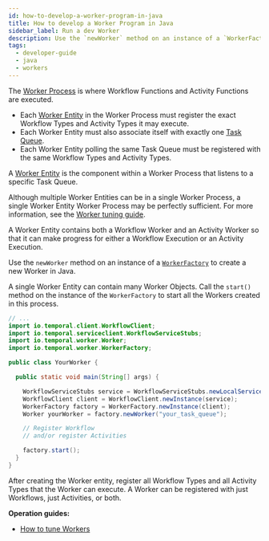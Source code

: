 ```yaml
---
id: how-to-develop-a-worker-program-in-java
title: How to develop a Worker Program in Java
sidebar_label: Run a dev Worker
description: Use the `newWorker` method on an instance of a `WorkerFactory` to create a new Worker in Java.
tags:
  - developer-guide
  - java
  - workers
---
```


The [Worker Process](/concepts/what-is-a-worker-process) is where Workflow Functions and Activity Functions are executed.

- Each [Worker Entity](/concepts/what-is-a-worker-entity) in the Worker Process must register the exact Workflow Types and Activity Types it may execute.
- Each Worker Entity must also associate itself with exactly one [Task Queue](/concepts/what-is-a-task-queue).
- Each Worker Entity polling the same Task Queue must be registered with the same Workflow Types and Activity Types.

A [Worker Entity](/concepts/what-is-a-worker-entity) is the component within a Worker Process that listens to a specific Task Queue.

Although multiple Worker Entities can be in a single Worker Process, a single Worker Entity Worker Process may be perfectly sufficient.
For more information, see the [Worker tuning guide](/application-development/worker-performance).

A Worker Entity contains both a Workflow Worker and an Activity Worker so that it can make progress for either a Workflow Execution or an Activity Execution.

Use the `newWorker` method on an instance of a [`WorkerFactory`](https://www.javadoc.io/doc/io.temporal/temporal-sdk/latest/io/temporal/worker/WorkerFactory.html) to create a new Worker in Java.

A single Worker Entity can contain many Worker Objects.
Call the `start()` method on the instance of the `WorkerFactory` to start all the Workers created in this process.

```java
// ...
import io.temporal.client.WorkflowClient;
import io.temporal.serviceclient.WorkflowServiceStubs;
import io.temporal.worker.Worker;
import io.temporal.worker.WorkerFactory;

public class YourWorker {

  public static void main(String[] args) {

    WorkflowServiceStubs service = WorkflowServiceStubs.newLocalServiceStubs();
    WorkflowClient client = WorkflowClient.newInstance(service);
    WorkerFactory factory = WorkerFactory.newInstance(client);
    Worker yourWorker = factory.newWorker("your_task_queue");

    // Register Workflow
    // and/or register Activities

    factory.start();
  }
}
```

After creating the Worker entity, register all Workflow Types and all Activity Types that the Worker can execute.
A Worker can be registered with just Workflows, just Activities, or both.

**Operation guides:**

- [How to tune Workers](/application-development/worker-performance)
